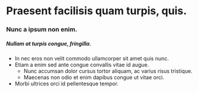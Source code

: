 # Praesent facilisis quam turpis, quis.
### Nunc a ipsum non enim.
##### Nullam at turpis congue, fringilla.

* In nec eros non velit commodo ullamcorper sit amet quis nunc.
* Etiam a enim sed ante congue convallis vitae id augue.
	* Nunc accumsan dolor cursus tortor aliquam, ac varius risus tristique.
	* Maecenas non odio et enim dapibus congue ut vitae orci.
* Morbi ultrices orci id pellentesque tempor.